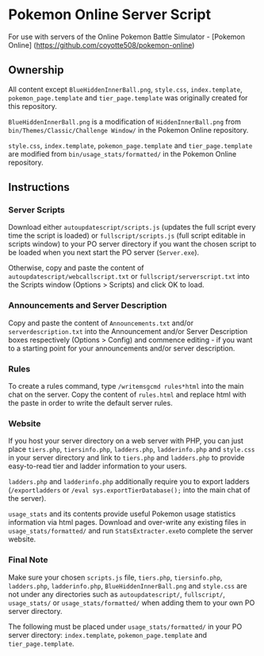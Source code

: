 # Pokemon Online Server Script

For use with servers of the Online Pokemon Battle Simulator - [Pokemon Online] (https://github.com/coyotte508/pokemon-online)

## Ownership

All content except `BlueHiddenInnerBall.png`,  `style.css`,  `index.template`, `pokemon_page.template` and `tier_page.template` was originally created for this repository. 

`BlueHiddenInnerBall.png` is a modification of `HiddenInnerBall.png` from `bin/Themes/Classic/Challenge Window/` in the Pokemon Online repository.

`style.css`, `index.template`, `pokemon_page.template` and `tier_page.template`  are modified from `bin/usage_stats/formatted/` in the Pokemon Online repository.

## Instructions

### Server Scripts

Download either `autoupdatescript/scripts.js` (updates the full script every time the script is loaded) or `fullscript/scripts.js` (full script editable in scripts window) to your PO server directory if you want the chosen script to be loaded when you next start the PO server (`Server.exe`).

Otherwise, copy and paste the content of `autoupdatescript/webcallscript.txt` or `fullscript/serverscript.txt` into the Scripts window (Options > Scripts)  and click OK to load.

### Announcements and Server Description

Copy and paste the content of `Announcements.txt` and/or `serverdescription.txt` into the Announcement and/or Server Description boxes respectively (Options > Config) and commence editing - if you want to  a starting point for your announcements and/or server description.

### Rules

To create a rules command, type `/writemsgcmd rules*html` into the main chat on the server. Copy the content of `rules.html` and replace html with the paste in order to write the default server rules.

### Website

If you host your server directory on a web server with PHP, you can just place `tiers.php`, `tiersinfo.php`, `ladders.php`, `ladderinfo.php` and `style.css` in your server directory and link to `tiers.php` and `ladders.php` to provide easy-to-read tier and ladder information to your users.

`ladders.php` and `ladderinfo.php` additionally require you to export ladders (`/exportladders` or `/eval sys.exportTierDatabase();` into the main chat of the server).

`usage_stats` and its contents provide useful Pokemon usage statistics information via html pages. Download and over-write any existing files in `usage_stats/formatted/` and run `StatsExtracter.exe`to complete the server website.

### Final Note

Make sure your chosen `scripts.js` file, `tiers.php`, `tiersinfo.php`, `ladders.php`, `ladderinfo.php`, `BlueHiddenInnerBall.png` and `style.css` are not under any directories such as `autoupdatescript/`, `fullscript/`, `usage_stats/` or `usage_stats/formatted/` when adding them to your own PO server directory.

The following must be placed under `usage_stats/formatted/` in your PO server directory: `index.template`, `pokemon_page.template` and `tier_page.template`.